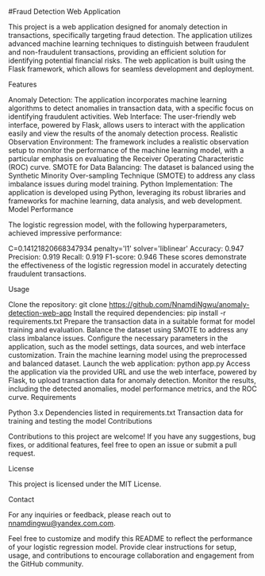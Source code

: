 
#Fraud Detection Web Application

This project is a web application designed for anomaly detection in transactions, specifically targeting fraud detection. The application utilizes advanced machine learning techniques to distinguish between fraudulent and non-fraudulent transactions, providing an efficient solution for identifying potential financial risks. The web application is built using the Flask framework, which allows for seamless development and deployment.

Features

Anomaly Detection: The application incorporates machine learning algorithms to detect anomalies in transaction data, with a specific focus on identifying fraudulent activities.
Web Interface: The user-friendly web interface, powered by Flask, allows users to interact with the application easily and view the results of the anomaly detection process.
Realistic Observation Environment: The framework includes a realistic observation setup to monitor the performance of the machine learning model, with a particular emphasis on evaluating the Receiver Operating Characteristic (ROC) curve.
SMOTE for Data Balancing: The dataset is balanced using the Synthetic Minority Over-sampling Technique (SMOTE) to address any class imbalance issues during model training.
Python Implementation: The application is developed using Python, leveraging its robust libraries and frameworks for machine learning, data analysis, and web development.
Model Performance

The logistic regression model, with the following hyperparameters, achieved impressive performance:

C=0.14121820668347934
penalty='l1'
solver='liblinear'
Accuracy: 0.947
Precision: 0.919
Recall: 0.919
F1-score: 0.946
These scores demonstrate the effectiveness of the logistic regression model in accurately detecting fraudulent transactions.

Usage

Clone the repository: git clone https://github.com/NnamdiNgwu/anomaly-detection-web-app
Install the required dependencies: pip install -r requirements.txt
Prepare the transaction data in a suitable format for model training and evaluation.
Balance the dataset using SMOTE to address any class imbalance issues.
Configure the necessary parameters in the application, such as the model settings, data sources, and web interface customization.
Train the machine learning model using the preprocessed and balanced dataset.
Launch the web application: python app.py
Access the application via the provided URL and use the web interface, powered by Flask, to upload transaction data for anomaly detection.
Monitor the results, including the detected anomalies, model performance metrics, and the ROC curve.
Requirements

Python 3.x
Dependencies listed in requirements.txt
Transaction data for training and testing the model
Contributions

Contributions to this project are welcome! If you have any suggestions, bug fixes, or additional features, feel free to open an issue or submit a pull request.

License

This project is licensed under the MIT License.

Contact

For any inquiries or feedback, please reach out to nnamdingwu@yandex.com.com.

Feel free to customize and modify this README to reflect the performance of your logistic regression model. Provide clear instructions for setup, usage, and contributions to encourage collaboration and engagement from the GitHub community.



